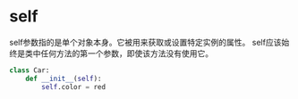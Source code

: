 # self

self参数指的是单个对象本身。它被用来获取或设置特定实例的属性。
self应该始终是类中任何方法的第一个参数，即使该方法没有使用它。

```py
class Car:
    def __init__(self):
        self.color = red
```
